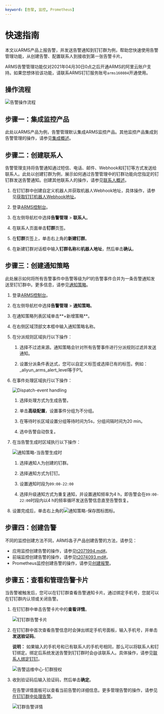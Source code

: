 ```yaml
---
keyword: [告警, 监控, Prometheus]
---
```


# 快速指南

本文以ARMS产品上报告警，并发送告警通知到钉钉群为例，帮助您快速使用告警管理功能，从创建告警、配置联系人到接收到第一张告警卡片。

ARMS告警管理功能仅对2021年04月30日0点之后开通ARMS的阿里云账户支持。如果您想体验该功能，请联系ARMS钉钉服务账号`arms160804`开通使用。

## 操作流程

![告警操作流程](https://static-aliyun-doc.oss-accelerate.aliyuncs.com/assets/img/zh-CN/7629830261/p267907.png)

## 步骤一：集成监控产品

此处以ARMS产品为例，告警管理默认集成ARMS监控产品。其他监控产品集成到告警管理的操作，请参见[集成概述]()。

## 步骤二：创建联系人

告警管理支持将告警通知通过短信、电话、邮件、Webhook和钉钉等方式发送给联系人。此处以创建钉群为例，展示如何通过告警管理中的钉群功能向您指定的钉钉群发送告警通知。创建其他联系人的操作，请参见[联系人概述]()。

1.  在钉钉群中创建自定义机器人并获取机器人Webhook地址，具体操作，请参见[获取钉钉机器人Webhook地址]()。

2.  登录[ARMS控制台](https://arms.console.aliyun.com/#/home)。

3.  在左侧导航栏中选择**告警管理** \> **联系人**。

4.  在联系人页面单击**钉群**页签。

5.  在**钉群**页签上，单击右上角的**新建钉群**。

6.  在新建钉群对话框中输入**钉群名称**和**机器人地址**，然后单击**确认**。


## 步骤三：创建通知策略

此处展示如何将所有告警事件中告警等级为P1的告警事件合并为一条告警通知发送至钉钉群中。更多信息，请参见[通知策略]()。

1.  登录[ARMS控制台](https://arms.console.aliyun.com/#/home)。

2.  在左侧导航栏中选择**告警管理** \> **通知策略**。

3.  在通知策略列表区域单击**+新增策略**。

4.  在右侧区域顶部文本框中输入通知策略名称。

5.  在分派规则区域执行以下操作：

    1.  选择不过滤来源。通知策略会针对所有告警事件进行分派规则过滤并发送通知。

    2.  设置分派条件表达式，您可以自定义标签或选择已有的标签。例如：\_aliyun\_arms\_alert\_level等于P1。

6.  在事件处理区域执行以下操作：

    ![Dispatch-event handling](https://static-aliyun-doc.oss-accelerate.aliyuncs.com/assets/img/zh-CN/4053090261/p181956.png)

    1.  选择处理方式为生成告警。

    2.  单击**高级配置**，设置事件分组为不分组。

    3.  在等待时长区域设置分组等待时间为5s，分组间隔时间为20 min。

    4.  选中告警自动恢复。

7.  在当告警生成时区域执行以下操作：

    ![通知策略-当告警生成时](https://static-aliyun-doc.oss-accelerate.aliyuncs.com/assets/img/zh-CN/4053090261/p271737.png)

    1.  选择通知人为创建的钉群。

    2.  选择通知方式为钉钉。

    3.  设置通知时段为`09:00-22:00`

    4.  选择升级通知方式为重复通知，并设置通知频率为4 h，即告警会在`09:00-22:00`时段内以4 h的频率循环发送告警信息直至告警恢复。

8.  设置完成后，单击右上角的![通知策略-保存图标](https://static-aliyun-doc.oss-accelerate.aliyuncs.com/assets/img/zh-CN/3424640261/p271745.png)图标。


## 步骤四：创建告警

不同的监控创建方法不同，ARMS各子产品创建告警的方法，请参见：

-   应用监控创建告警的操作，请参见[t2071994.md\#]()。
-   前端监控创建告警的操作，请参见[t2074093.md\#]()。
-   Prometheus监控创建告警的操作，请参见[创建报警]()。

## 步骤五：查看和管理告警卡片

当告警被触发后，您可以在钉钉群查看告警通知卡片。通过绑定手机号，您就可以在钉钉群内认领或关闭告警。

1.  在钉钉群中单击告警卡片中的**查看详情**。

    ![钉钉群告警卡片](https://static-aliyun-doc.oss-accelerate.aliyuncs.com/assets/img/zh-CN/0699260261/p272020.png)

2.  在钉钉群中首次查看告警信息时会弹出绑定手机号面板，输入手机号，并单击**发送验证码**。

    **说明：** 如果输入的手机号和已有联系人的手机号相同，那么可以将联系人和钉钉绑定。绑定后系统发送告警到钉钉群时会@该联系人。具体操作，请参见[联系人绑定钉钉]()。

    ![告警运维中心-钉群授权](https://static-aliyun-doc.oss-accelerate.aliyuncs.com/assets/img/zh-CN/0699260261/p236674.png)

3.  收到验证码后输入验证码，然后单击**确定**。

    在告警详情面板可以查看当前告警的详细信息。更多管理告警的操作，请参见[在钉钉群中处理告警]()。

    ![钉群告警详情](https://static-aliyun-doc.oss-accelerate.aliyuncs.com/assets/img/zh-CN/5703391261/p236709.png)



